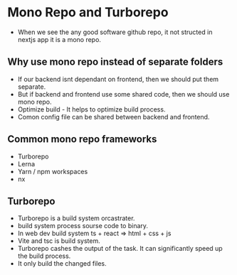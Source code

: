 # Mono Repo and Turborepo
- When we see the any good software github repo, it not structed in nextjs app it is a mono repo.

## Why use mono repo instead of separate folders
- If our backend isnt dependant on frontend, then we should put them separate.
- But if backend and frontend use some shared code, then we should use mono repo.
- Optimize build - It helps to optimize build process.
- Comon config file can be shared between backend and frontend.

## Common mono repo frameworks
- Turborepo
- Lerna
- Yarn / npm workspaces
- nx

## Turborepo
- Turborepo is a build system orcastrater.
- build system process sourse code to binary.
- In web dev build system ts + react => html + css + js
- Vite and tsc is build system.
- Turborepo cashes the output of the task. It can significantly speed up the build process.
- It only  build the changed files.